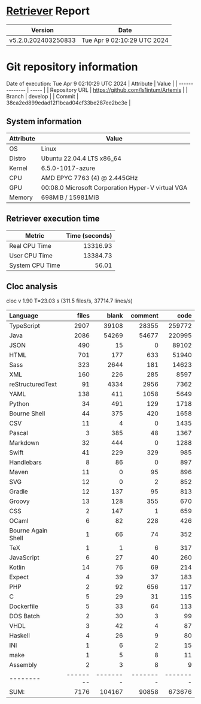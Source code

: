 # [Retriever](https://github.com/PalladioSimulator/Palladio-ReverseEngineering-Retriever) Report
| Version | Date |
| ------- | ---- |
| v5.2.0.202403250833 | Tue Apr  9 02:10:29 UTC 2024 |

# Git repository information
Date of execution: Tue Apr  9 02:10:29 UTC 2024
|    Attribute   | Value |
| -------------- | ----- |
| Repository URL | https://github.com/ls1intum/Artemis |
| Branch         | develop |
| Commit         | 38ca2ed899edad12f1bcad04cf33be287ee2bc3e |


## System information
| Attribute | Value |
| --------- | ----- |
| OS | Linux  |
| Distro | Ubuntu 22.04.4 LTS x86_64  |
| Kernel | 6.5.0-1017-azure  |
| CPU | AMD EPYC 7763 (4) @ 2.445GHz  |
| GPU | 00:08.0 Microsoft Corporation Hyper-V virtual VGA  |
| Memory | 698MiB / 15981MiB  |

## Retriever execution time
| Metric | Time (seconds) |
| --- | ---: |
| Real CPU Time | 13316.93 |
| User CPU Time | 13384.73 |
| System CPU Time | 56.01 |
<!--
Explainations:
- __Real CPU Time__: actual time the command has run (can be less than total time spent in user and system mode for multi-threaded processes)
- __User CPU Time__: time the command has spent running in user mode
- __System CPU Time__: time the command has spent running in system or kernel mode
-->

## Cloc analysis
cloc v 1.90  T=23.03 s (311.5 files/s, 37714.7 lines/s)

Language|files|blank|comment|code
:-------|-------:|-------:|-------:|-------:
TypeScript|2907|39108|28355|259772
Java|2086|54269|54677|220995
JSON|490|15|0|89102
HTML|701|177|633|51940
Sass|323|2644|181|14623
XML|160|226|285|8597
reStructuredText|91|4334|2956|7362
YAML|138|411|1058|5649
Python|34|491|129|1718
Bourne Shell|44|375|420|1658
CSV|11|4|0|1435
Pascal|3|385|48|1367
Markdown|32|444|0|1288
Swift|41|229|329|985
Handlebars|8|86|0|897
Maven|11|0|95|896
SVG|12|0|2|852
Gradle|12|137|95|813
Groovy|13|128|355|670
CSS|2|147|1|659
OCaml|6|82|228|426
Bourne Again Shell|1|66|74|352
TeX|1|1|6|317
JavaScript|6|27|40|260
Kotlin|14|76|69|214
Expect|4|39|37|183
PHP|2|92|656|117
C|5|29|31|115
Dockerfile|5|33|64|113
DOS Batch|2|30|3|99
VHDL|3|42|4|87
Haskell|4|26|9|80
INI|1|6|2|15
make|1|5|8|11
Assembly|2|3|8|9
--------|--------|--------|--------|--------
SUM:|7176|104167|90858|673676
